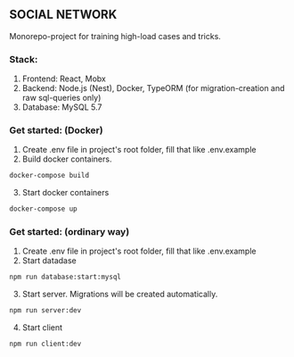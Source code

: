 ## SOCIAL NETWORK

Monorepo-project for training high-load cases and tricks.

### Stack:
1. Frontend: React, Mobx
2. Backend: Node.js (Nest), Docker, TypeORM (for migration-creation and raw sql-queries only)
3. Database: MySQL 5.7

### Get started: (Docker)
1. Create .env file in project's root folder, fill that like .env.example
2. Build docker containers.
```bash
docker-compose build
```
3. Start docker containers
```bash
docker-compose up
```

### Get started: (ordinary way)
1. Create .env file in project's root folder, fill that like .env.example
2. Start datadase
```bash
npm run database:start:mysql
```
3. Start server. Migrations will be created automatically.
```bash
npm run server:dev
```
4. Start client
```bash
npm run client:dev
```